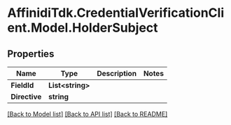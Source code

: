 # AffinidiTdk.CredentialVerificationClient.Model.HolderSubject

## Properties

Name | Type | Description | Notes
------------ | ------------- | ------------- | -------------
**FieldId** | **List&lt;string&gt;** |  | 
**Directive** | **string** |  | 

[[Back to Model list]](../README.md#documentation-for-models) [[Back to API list]](../README.md#documentation-for-api-endpoints) [[Back to README]](../README.md)

